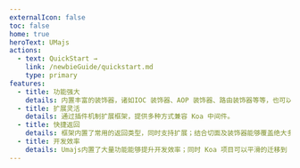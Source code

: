 ```yaml
---
externalIcon: false
toc: false
home: true
heroText: UMajs
actions:
  - text: QuickStart →
    link: /newbieGuide/quickstart.md
    type: primary
features:
  - title: 功能强大
    details: 内置丰富的装饰器，诸如IOC 装饰器、AOP 装饰器、路由装饰器等等，也可以自定义装饰器。
  - title: 扩展灵活
    details: 通过插件机制扩展框架，提供多种方式兼容 Koa 中间件。
  - title: 快捷返回
    details: 框架内置了常用的返回类型，同时支持扩展；结合切面及装饰器能够覆盖绝大多数业务场景。
  - title: 开发效率
    details: Umajs内置了大量功能能够提升开发效率；同时 Koa 项目可以平滑的迁移到 Umajs。
---
```


<Footer />
